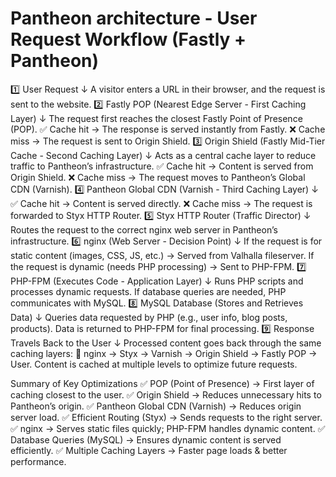 # Pantheon architecture - User Request Workflow (Fastly + Pantheon)
1️⃣ User Request
↓ 
A visitor enters a URL in their browser, and the request is sent to the website.
2️⃣ Fastly POP (Nearest Edge Server - First Caching Layer)
↓ 
The request first reaches the closest Fastly Point of Presence (POP).
✅ Cache hit → The response is served instantly from Fastly.
❌ Cache miss → The request is sent to Origin Shield.
3️⃣ Origin Shield (Fastly Mid-Tier Cache - Second Caching Layer)
↓ 
Acts as a central cache layer to reduce traffic to Pantheon’s infrastructure.
✅ Cache hit → Content is served from Origin Shield.
❌ Cache miss → The request moves to Pantheon’s Global CDN (Varnish).
4️⃣ Pantheon Global CDN (Varnish - Third Caching Layer)
↓ 
✅ Cache hit → Content is served directly.
❌ Cache miss → The request is forwarded to Styx HTTP Router.
5️⃣ Styx HTTP Router (Traffic Director)
↓ 
Routes the request to the correct nginx web server in Pantheon’s infrastructure.
6️⃣ nginx (Web Server - Decision Point)
↓ 
If the request is for static content (images, CSS, JS, etc.) → Served from Valhalla fileserver.
If the request is dynamic (needs PHP processing) → Sent to PHP-FPM.
7️⃣ PHP-FPM (Executes Code - Application Layer)
↓ 
Runs PHP scripts and processes dynamic requests.
If database queries are needed, PHP communicates with MySQL.
8️⃣ MySQL Database (Stores and Retrieves Data)
↓ 
Queries data requested by PHP (e.g., user info, blog posts, products).
Data is returned to PHP-FPM for final processing.
9️⃣ Response Travels Back to the User
↓ 
Processed content goes back through the same caching layers:
🔄 nginx → Styx → Varnish → Origin Shield → Fastly POP → User.
Content is cached at multiple levels to optimize future requests.

Summary of Key Optimizations
✅ POP (Point of Presence) → First layer of caching closest to the user.
✅ Origin Shield → Reduces unnecessary hits to Pantheon’s origin.
✅ Pantheon Global CDN (Varnish) → Reduces origin server load.
✅ Efficient Routing (Styx) → Sends requests to the right server.
✅ nginx → Serves static files quickly; PHP-FPM handles dynamic content.
✅ Database Queries (MySQL) → Ensures dynamic content is served efficiently.
✅ Multiple Caching Layers → Faster page loads & better performance.